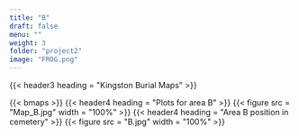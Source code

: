 ```yaml
---
title: "B"
draft: false
menu: ""
weight: 3
folder: "project2"
image: "FROG.png"
---
```


{{< header3 heading = "Kingston Burial Maps" >}}

{{< bmaps >}}
{{< header4 heading = "Plots for area B" >}}
{{< figure src = "Map_B.jpg" width = "100%" >}}
{{< header4 heading = "Area B position in cemetery" >}}
{{< figure src = "B.jpg" width = "100%" >}}















